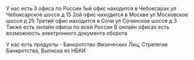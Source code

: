 У нас есть 3 офиса по России
1ый офис находится в Чебоксарах ул Чебоксарское шоссе д 15
2ой офис находится в Москве ул Московское шоссе д 25
Третий офис находится в Сочи ул Сочинское шоссе д 3
Также есть онлайн офисы по всей России
В онлайн офисах есть возможность электронного документа оборота

У нас есть продукты - Банкротство Физических Лиц, Стратегия Банкротства, Выписка из НБКИ

